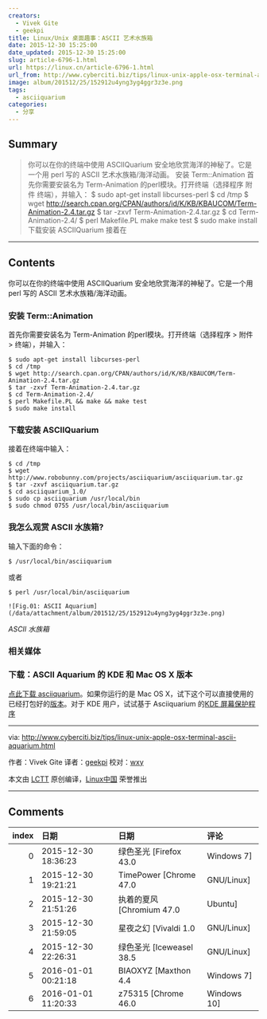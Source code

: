 ```yaml
---
creators:
  - Vivek Gite
  - geekpi
title: Linux/Unix 桌面趣事：ASCII 艺术水族箱
date: 2015-12-30 15:25:00
date_updated: 2015-12-30 15:25:00
slug: article-6796-1.html
url: https://linux.cn/article-6796-1.html
url_from: http://www.cyberciti.biz/tips/linux-unix-apple-osx-terminal-ascii-aquarium.html
image: album/201512/25/152912u4yng3yg4ggr3z3e.png
tags:
  - asciiquarium
categories:
  - 分享
---
```


## Summary

> 你可以在你的终端中使用 ASCIIQuarium 安全地欣赏海洋的神秘了。它是一个用 perl 写的 ASCII 艺术水族箱/海洋动画。 安装 Term::Animation 首先你需要安装名为 Term-Animation 的perl模块。打开终端（选择程序  附件  终端），并输入： $ sudo apt-get install libcurses-perl $ cd /tmp $ wget http://search.cpan.org/CPAN/authors/id/K/KB/KBAUCOM/Term-Animation-2.4.tar.gz $ tar -zxvf Term-Animation-2.4.tar.gz $ cd Term-Animation-2.4/ $ perl Makefile.PL  make  make test $ sudo make install  下载安装 ASCIIQuarium 接着在

***

<!-- more -->

## Contents

你可以在你的终端中使用 ASCIIQuarium 安全地欣赏海洋的神秘了。它是一个用 perl 写的 ASCII 艺术水族箱/海洋动画。

### 安装 Term::Animation

首先你需要安装名为 Term-Animation 的perl模块。打开终端（选择程序 > 附件 > 终端），并输入：

```shell
$ sudo apt-get install libcurses-perl
$ cd /tmp
$ wget http://search.cpan.org/CPAN/authors/id/K/KB/KBAUCOM/Term-Animation-2.4.tar.gz
$ tar -zxvf Term-Animation-2.4.tar.gz
$ cd Term-Animation-2.4/
$ perl Makefile.PL && make && make test
$ sudo make install
```

### 下载安装 ASCIIQuarium

接着在终端中输入：

```shell
$ cd /tmp
$ wget http://www.robobunny.com/projects/asciiquarium/asciiquarium.tar.gz
$ tar -zxvf asciiquarium.tar.gz
$ cd asciiquarium_1.0/
$ sudo cp asciiquarium /usr/local/bin
$ sudo chmod 0755 /usr/local/bin/asciiquarium
```

### 我怎么观赏 ASCII 水族箱?

输入下面的命令：

```shell
$ /usr/local/bin/asciiquarium
```

或者

```shell
$ perl /usr/local/bin/asciiquarium
```

`![Fig.01: ASCII Aquarium](/data/attachment/album/201512/25/152912u4yng3yg4ggr3z3e.png)`

*ASCII 水族箱*

### 相关媒体

### 下载：ASCII Aquarium 的 KDE 和 Mac OS X 版本

[点此下载 asciiquarium](http://www.robobunny.com/projects/asciiquarium/html/)。如果你运行的是 Mac OS X，试下这个可以直接使用的已经打包好的[版本](http://habilis.net/macasciiquarium/)。对于 KDE 用户，试试基于 Asciiquarium 的[KDE 屏幕保护程序](http://kde-look.org/content/show.php?content=29207)

---

via: <http://www.cyberciti.biz/tips/linux-unix-apple-osx-terminal-ascii-aquarium.html>

作者：Vivek Gite 译者：[geekpi](https://github.com/geekpi) 校对：[wxy](https://github.com/wxy)

本文由 [LCTT](https://github.com/LCTT/TranslateProject) 原创编译，[Linux中国](https://linux.cn/) 荣誉推出

***

## Comments

|   index | 日期                | 日期                                | 评论                                                                                                            |
|--------:|:--------------------|:------------------------------------|:----------------------------------------------------------------------------------------------------------------|
|       0 | 2015-12-30 18:36:23 | 绿色圣光 [Firefox 43.0|Windows 7]   | 看到这个，我想起了上初中的时候，在 Windows 系统上玩过的一款小游戏。控制轮船左右移动，投弹……记不清是什么名字了。 |
|       1 | 2015-12-30 19:21:21 | TimePower [Chrome 47.0|GNU/Linux]   | 潜艇大战                                                                                                        |
|       2 | 2015-12-30 21:51:26 | 执着的夏风 [Chromium 47.0|Ubuntu]   | 桌面弹球                                                                                                        |
|       3 | 2015-12-30 21:59:05 | 星夜之幻 [Vivaldi 1.0|GNU/Linux]    | 潜艇大战，好游戏 就是再也找不到当年的版本了……                                                                   |
|       4 | 2015-12-30 22:26:31 | 绿色圣光 [Iceweasel 38.5|GNU/Linux] | 对！对！对！就是这个！                                                                                          |
|       5 | 2016-01-01 00:21:18 | BIAOXYZ [Maxthon 4.4|Windows 7]     | 好萌的一堆鱼~                                                                                                   |
|       6 | 2016-01-01 11:20:33 | z75315 [Chrome 46.0|Windows 10]     | 这个必须点赞，对推广很有意义。                                                                                  |

